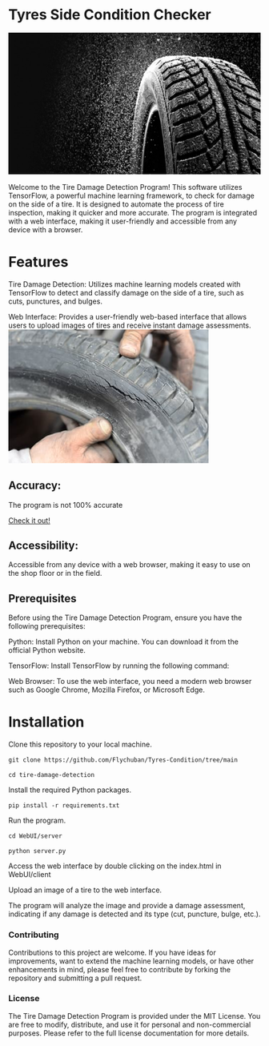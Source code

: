 # Tyres Side Condition Checker
![tyre](https://github.com/Flychuban/Tyres-Condition/blob/main/images/tyre.jpg)

Welcome to the Tire Damage Detection Program! This software utilizes TensorFlow, a powerful machine learning framework, to check for damage on the side of a tire.
It is designed to automate the process of tire inspection, making it quicker and more accurate. 
The program is integrated with a web interface, making it user-friendly and accessible from any device with a browser.

# Features
Tire Damage Detection: Utilizes machine learning models created with TensorFlow to detect and classify damage on the side of a tire, such as cuts, punctures, and bulges.

Web Interface: Provides a user-friendly web-based interface that allows users to upload images of tires and receive instant damage assessments.</br>
![damagedtyre](https://github.com/Flychuban/Tyres-Condition/blob/main/images/damagedtyre.jpg)

## Accuracy: 

The program is not 100% accurate

[Check it out!](http://95.42.52.106:2006/DemoGumi/client/index.html)

## Accessibility: 
Accessible from any device with a web browser, making it easy to use on the shop floor or in the field.

## Prerequisites
Before using the Tire Damage Detection Program, ensure you have the following prerequisites:

Python: Install Python on your machine. You can download it from the official Python website.

TensorFlow: Install TensorFlow by running the following command:

Web Browser: To use the web interface, you need a modern web browser such as Google Chrome, Mozilla Firefox, or Microsoft Edge.

# Installation
Clone this repository to your local machine.

```
git clone https://github.com/Flychuban/Tyres-Condition/tree/main
```
```
cd tire-damage-detection
```
Install the required Python packages.
```
pip install -r requirements.txt
```
Run the program.
```
cd WebUI/server
```
```
python server.py
```
Access the web interface by double clicking on the index.html in WebUI/client

Upload an image of a tire to the web interface.

The program will analyze the image and provide a damage assessment, indicating if any damage is detected and its type (cut, puncture, bulge, etc.).

### Contributing
Contributions to this project are welcome. If you have ideas for improvements, want to extend the machine learning models, or have other enhancements in mind, please feel free to contribute by forking the repository and submitting a pull request.

### License
The Tire Damage Detection Program is provided under the MIT License. You are free to modify, distribute, and use it for personal and non-commercial purposes. Please refer to the full license documentation for more details.

